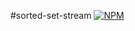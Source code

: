 #sorted-set-stream
[![NPM](https://nodei.co/npm/sorted-set-stream.png)](https://nodei.co/npm/sorted-set-stream/)
